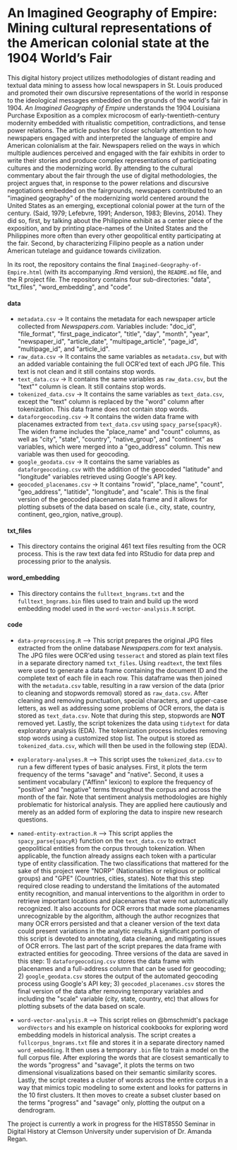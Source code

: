 # An Imagined Geography of Empire: Mining cultural representations of the American colonial state at the 1904 World’s Fair

This digital history project utilizes methodologies of distant reading and textual data mining to assess how local newspapers in St. Louis produced and promoted their own discursive representations of the world in response to the ideological messages embedded on the grounds of the world's fair in 1904. <i>An Imagined Geography of Empire</i> understands the 1904 Louisiana Purchase Exposition as a complex microcosm of early-twentieth-century modernity embedded with ritualistic competition, contradictions, and tense power relations. The article pushes for closer scholarly attention to how newspapers engaged with and interpreted the language of empire and American colonialism at the fair. Newspapers relied on the ways in which multiple audiences perceived and engaged with the fair exhibits in order to write their stories and produce complex representations of participating cultures and the modernizing world. By attending to the cultural commentary about the fair through the use of digital methodologies, the project argues that, in response to the power relations and discursive negotiations embedded on the fairgrounds, newspapers contributed to an "imagined geography" of the modernizing world centered around the United States as an emerging, exceptional colonial power at the turn of the century. (Said, 1979; Lefebvre, 1991; Anderson, 1983; Blevins, 2014). They did so, first, by talking about the Philippine exhibit as a center piece of the exposition, and by printing place-names of the United States and the Philippines more often than every other geopolitical entity participating at the fair. Second, by characterizing Filipino people as a nation under American tutelage and guidance towards civilization.

In its root, the repository contains the final ``Imagined-Geography-of-Empire.html`` (with its accompanying .Rmd version), the ``README.md`` file, and the R project file. The repository contains four sub-directories: "data", "txt_files", "word_embedding", and "code".

<h4>data</h4>

- ``metadata.csv`` -> It contains the metadata for each newspaper article collected from <i>Newspapers.com</i>. Variables include: "doc_id", "file_format", "first_page_indicator", "title", "day", "month", "year", "newspaper_id", "article_date", "multipage_article", "page_id", "multipage_id", and "article_id".
- ``raw_data.csv`` -> It contains the same variables as ``metadata.csv``, but with an added variable containing the full OCR'ed text of each JPG file. This text is not clean and it still contains stop words.
- ``text_data.csv`` -> It contains the same variables as ``raw_data.csv``, but the "text"" column is clean. It still contains stop words.
- ``tokenized_data.csv`` -> It contains the same variables as ``text_data.csv``, except the "text" column is replaced by the "word" column after tokenization. This data frame does not contain stop words.
- ``dataforgeocoding.csv`` -> It contains the widen data frame with placenames extracted from ``text_data.csv`` using ``spacy_parse{spacyR}``. The widen frame includes the "place_name" and "count" columns, as well as "city", "state", "country", "native_group", and "continent" as variables, which were merged into a "geo_address" column. This new variable was then used for geocoding.
- ``google_geodata.csv`` -> It contains the same variables as ``dataforgeocoding.csv`` with the addition of the geocoded "latitude" and "longitude" variables retrieved using Google's API key.
 - ``geocoded_placenames.csv`` -> It contains "rowid", "place_name", "count", "geo_address", "latitide", "longitude", and "scale". This is the final version of the geocoded placenames data frame and it allows for plotting subsets of the data based on scale (i.e., city, state, country, continent, geo_rgion, native_group).
 
 <h4>txt_files</h4>
 
 - This directory contains the original 461 text files resulting from the OCR process. This is the raw text data fed into RStudio for data prep and processing prior to the analysis.
 
 <h4>word_embedding</h4>
 
 - This directory contains the ``fulltext_bngrams.txt`` and the ``fulltext_bngrams.bin`` files used to train and build up the word embedding model used in the ``word-vector-analysis.R`` script.

<h4>code</h4>

 - ``data-preprocessing.R`` --> This script prepares the original JPG files extracted from the online database <i>Newspapers.com</i> for text analysis. The JPG files were OCR'ed using ``tesseract`` and stored as plain text files in a separate directory named ``txt_files``. Using ``readtext``, the text files were used to generate a data frame containing the document ID and the complete text of each file in each row. This dataframe was then joined with the ``metadata.csv`` table, resulting in a raw version of the data (prior to cleaning and stopwords removal) stored as ``raw_data.csv``. After cleaning and removing punctuation, special characters, and upper-case letters, as well as addressing some problems of OCR errors, the data is stored as ``text_data.csv``. Note that during this step, stopwords are <b>NOT</b> removed yet. Lastly, the script tokenizes the data using ``tidytext`` for data exploratory analysis (EDA). The tokenization process includes removing stop words using a customized stop list. The output is stored as ``tokenized_data.csv``, which will then be used in the following step (EDA).
 
 - ``exploratory-analyses.R`` --> This script uses the ``tokenized_data.csv`` to run a few different types of basic analyses. First, it plots the term frequency of the terms "savage" and "native". Second, it uses a sentiment vocabulary ("Affinn" lexicon) to explore the frequency of "positive" and "negative" terms throughout the corpus and across the month of the fair. Note that sentiment analysis methodologies are highly problematic for historical analysis. They are applied here cautiously and merely as an added form of exploring the data to inspire new research questions.
 
 - ``named-entity-extraction.R`` --> This script applies the ``spacy_parse{spacyR}`` function on the ``text_data.csv`` to extract geopolitical entities from the corpus through tokenization. When applicable, the function already assigns each token with a particular type of entity classification. The two classifications that mattered for the sake of this project were "NORP" (Nationalities or religious or political groups) and "GPE" (Countries, cities, states). Note that this step required close reading to understand the limitations of the automated entity recognition, and manual interventions to the algorithm in order to retrieve important locations and placenames that were not automatically recognized. It also accounts for OCR errors that made some placenames unrecognizable by the algorithm, although the author recognizes that many OCR errors persisted and that a cleaner version of the text data could present variations in the analytic results.A significant portion of this script is devoted to annotating, data cleaning, and mitigating issues of OCR errors. The last part of the script prepares the data frame with extracted entities for geocoding. Three versions of the data are saved in this step: 1) ``dataforgeocoding.csv`` stores the data frame with placenames and a full-address column that can be used for geocoding; 2) ``google_geodata.csv`` stores the output of the automated geocoding process using Google's API key; 3) ``geocoded_placenames.csv`` stores the final version of the data after removing temporary variables and including the "scale" variable (city, state, country, etc) that allows for plotting subsets of the data based on scale.
 
 - ``word-vector-analysis.R`` --> This script relies on @bmschmidt's package ``wordVectors`` and his example on historical cookbooks for exploring word embedding models in historical analysis. The script creates a ``fullcorpus_bngrams.txt`` file and stores it in a separate directory named ``word_embedding``. It then uses a temporary ``.bin`` file to train a model on the full corpus file. After exploring the words that are closest semantically to the words "progress" and "savage", it plots the terms on two dimensional visualizations based on their semantic similarity scores. Lastly, the script creates a cluster of words across the entire corpus in a way that mimics topic modeling to some extent and looks for patterns in the 10 first clusters. It then moves to create a subset cluster based on the terms "progress" and "savage" only, plotting the output on a dendrogram.

The project is currently a work in progress for the HIST8550 Seminar in Digital History at Clemson University under supervision of Dr. Amanda Regan.
